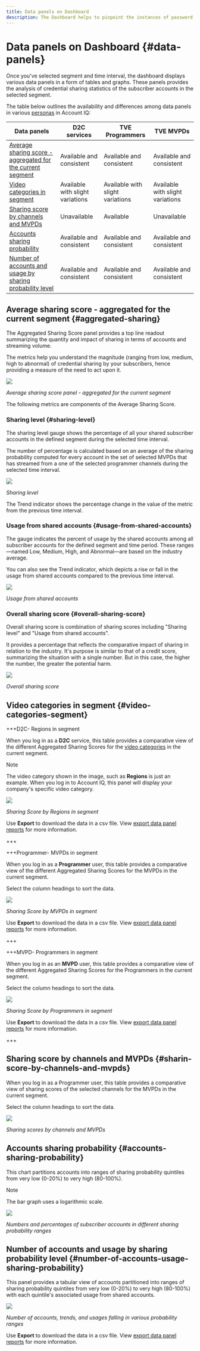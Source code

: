 ```yaml
---
title: Data panels on Dashboard
description: The Dashboard helps to pinpoint the instances of password sharing by analyzing a wide array of subscriber data.
---
```

# Data panels on Dashboard {#data-panels}

Once you've selected segment and time interval, the dashboard displays various data panels in a form of tables and graphs. These panels provides the analysis of credential sharing statistics of the subscriber accounts in the selected segment.

The table below outlines the availability and differences among data panels in various [personas](/help/accountiq/personas-aiq.md) in Account IQ: 

|Data panels|D2C services|TVE Programmers|TVE MVPDs|
|---|---|---|---|
|[Average sharing score - aggregated for the current segment](#aggregated-sharing)|Available and consistent|Available and consistent|Available and consistent|
|[Video categories in segment](#video-categories-segment)|Available with slight variations|Available with slight variations|Available with slight variations|
|[Sharing score by channels and MVPDs](#sharin-score-by-channels-and-mvpds)|Unavailable|Available|Unavailable|
|[Accounts sharing probability](#accounts-sharing-probability)|Available and consistent|Available and consistent|Available and consistent|
|[Number of accounts and usage by sharing probability level](#number-of-accounts-usage-sharing-probability)|Available and consistent|Available and consistent|Available and consistent|


## Average sharing score - aggregated for the current segment {#aggregated-sharing}

The Aggregated Sharing Score panel provides a top line readout summarizing the quantity and impact of sharing in terms of accounts and streaming volume.

The metrics help you understand the magnitude (ranging from low, medium, high to abnormal) of credential sharing by your subscribers, hence providing a measure of the need to act upon it.

![](assets/aggregate-sharing-score.png)


*Average sharing score panel - aggregated for the current segment*

The following metrics are components of the Average Sharing Score.

### Sharing level {#sharing-level}

The sharing level gauge shows the percentage of all your shared subscriber accounts in the defined segment during the selected time interval.  

The number of percentage is calculated based on an average of the sharing probability computed for every account in the set of selected MVPDs that has streamed from a one of the selected programmer channels during the selected time interval.

![](assets/sharing-level.png)


*Sharing level*

The Trend indicator shows the percentage change in the value of the metric from the previous time interval.

### Usage from shared accounts {#usage-from-shared-accounts}

The gauge indicates the percent of usage by the shared accounts among all subscriber accounts for the defined segment and time period. These ranges—named Low, Medium, High, and Abnormal—are based on the industry average.

You can also see the Trend indicator, which depicts a rise or fall in the usage from shared accounts compared to the previous time interval.

![](assets/usage-4mshared-accounts.png)


*Usage from shared accounts*

### Overall sharing score {#overall-sharing-score}

Overall sharing score is combination of sharing scores including "Sharing level" and "Usage from shared accounts".

It provides a percentage that reflects the comparative impact of sharing in relation to the industry. It's purpose is similar to that of a credit score, summarizing the situation with a single number. But in this case, the higher the number, the greater the potential harm.

![](assets/overall-sharing-score.png)


*Overall sharing score*

## Video categories in segment {#video-categories-segment}

+++D2C- Regions in segment

When you log in as a **D2C** service, this table provides a comparative view of the different Aggregated Sharing Scores for the [video categories](/help/accountiq/product-concepts.md#video-category-def) in the current segment.

>[!NOTE]
>
> The video category shown in the image, such as **Regions** is just an example. When you log in to Account IQ, this panel will display your company's specific video category.

![](assets/sharing-scores-by-regions-in-segment.png)

*Sharing Score by Regions in segment*

Use **Export** to download the data in a csv file. View [export data panel reports](/help/accountiq/export-reports.md) for more information.

+++

+++Programmer- MVPDs in segment

When you log in as a **Programmer** user, this table provides a comparative view of the different Aggregated Sharing Scores for the MVPDs in the current segment.

Select the column headings to sort the data.

![](assets/sharing-scores-by-mvpds-in-segment.png)

*Sharing Score by MVPDs in segment*

Use **Export** to download the data in a csv file. View [export data panel reports](/help/accountiq/export-reports.md) for more information.

+++

+++MVPD- Programmers in segment

When you log in as an **MVPD** user, this table provides a comparative view of the different Aggregated Sharing Scores for the Programmers in the current segment.

Select the column headings to sort the data.

![](assets/sharing-scores-by-programmers-in-segment.png)

*Sharing Score by Programmers in segment*

Use **Export** to download the data in a csv file. View [export data panel reports](/help/accountiq/export-reports.md) for more information.

+++

## Sharing score by channels and MVPDs  {#sharin-score-by-channels-and-mvpds}

When you log in as a Programmer user, this table provides a comparative view of sharing scores of the selected channels for the MVPDs in the current segment.

Select the column headings to sort the data.

![](assets/sharing-scores-by-channels-mvpds.png)


*Sharing scores by channels and MVPDs*

## Accounts sharing probability {#accounts-sharing-probability}

This chart partitions accounts into ranges of sharing probability quintiles from very low (0-20%) to very high (80-100%).

>[!NOTE]
>
>The bar graph uses a logarithmic scale.


![](assets/dashboard-ac-sharing-prob.png)


*Numbers and percentages of subscriber accounts in different sharing probability ranges*


## Number of accounts and usage by sharing probability level {#number-of-accounts-usage-sharing-probability}

This panel provides a tabular view of  accounts partitioned into ranges of sharing probability quintiles from very low (0-20%) to very high (80-100%) with each quintile's associated usage from shared accounts.

![](assets/no-acc-usage-prob-level.png)


*Number of accounts, trends, and usages falling in various probability ranges*

Use **Export** to download the data in a csv file. View [export data panel reports](/help/accountiq/export-reports.md) for more information.
